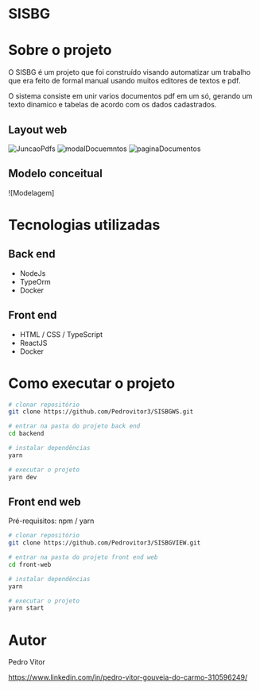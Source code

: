 # SISBG

# Sobre o projeto

O SISBG é um projeto que foi construído visando automatizar um trabalho que era feito de formal manual usando muitos editores de textos e pdf.

O sistema consiste em unir varios documentos pdf em um só, gerando um texto dinamico e tabelas de acordo com os dados cadastrados.

## Layout web
![JuncaoPdfs](https://github.com/Pedrovitor3/sisbg_backend/assets/125207408/838d8ad5-7466-4248-b921-5bdb100ab421)
![modalDocuemntos](https://github.com/Pedrovitor3/sisbg_backend/assets/125207408/07a7b8a8-bd08-49d2-8e56-1a20600a7e27)
![paginaDocumentos](https://github.com/Pedrovitor3/sisbg_backend/assets/125207408/bc675de0-2142-4d90-915c-66248ac28a18)

## Modelo conceitual
![Modelagem]

# Tecnologias utilizadas
## Back end
- NodeJs
- TypeOrm
- Docker

## Front end
- HTML / CSS / TypeScript
- ReactJS
- Docker

# Como executar o projeto

```bash
# clonar repositório
git clone https://github.com/Pedrovitor3/SISBGWS.git

# entrar na pasta do projeto back end
cd backend

# instalar dependências
yarn

# executar o projeto
yarn dev
```

## Front end web
Pré-requisitos: npm / yarn

```bash
# clonar repositório
git clone https://github.com/Pedrovitor3/SISBGVIEW.git

# entrar na pasta do projeto front end web
cd front-web

# instalar dependências
yarn 

# executar o projeto
yarn start
```

# Autor

Pedro Vitor 

https://www.linkedin.com/in/pedro-vitor-gouveia-do-carmo-310596249/

